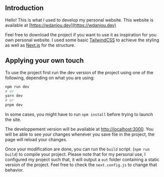## Introduction
Hello! This is what I used to develop my personal website. This website is available at [https://wdanjou.dev](https://wdanjou.dev)

Feel free to download the project if you want to use it as inspiration for you own personal website. I used some basic [TailwindCSS](https://tailwindcss.com/) to achieve the styling as well as [Next.js](https://nextjs.org/) for the structure. 

## Applying your own touch

To use the project first run the dev version of the project using one of the following, depending on what you are using:

```bash
npm run dev
# or
yarn dev
# or
pnpm dev
```

In some cases, you might have to run `npm install` before trying to launch the site. 

The developpement version will be available at [http://localhost:3000](http://localhost:3000). You will be able to see your changes whenever you save file in the project, the page will reload your changes. 

Once your modification are done, you can run the `build` script. (`npm run build`) to compile your project. Please note that for my personal use, I configured my project such that, it will output a `out` folder containing a static version of the project. Feel free to check the `next.config.js` to change that behavior. 